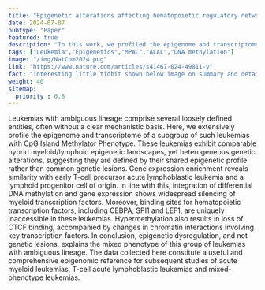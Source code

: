 ```yaml
---
title: "Epigenetic alterations affecting hematopoietic regulatory networks as drivers of mixed myeloid/lymphoid leukemia"
date: 2024-07-07
pubtype: "Paper"
featured: true
description: "In this work, we profiled the epigenome and transcriptome of AML, T-ALL and a rare group of mixed/myeloid leukemias characterized by genome-wide hypermethylation. We reveal that epigenetic dysregulation, and not genetic lesions, explains the mixed phenotype of these leukemias "
tags: ["Leukemia","Epigenetics","MPAL","ALAL","DNA methylation"]
image: "/img/NatCom2024.png"
link: "https://www.nature.com/articles/s41467-024-49811-y"
fact: "Interesting little tidbit shown below image on summary and detail page"
weight: 40
sitemap:
  priority : 0.8
---
```


Leukemias with ambiguous lineage comprise several loosely defined entities, often without a clear mechanistic basis. Here, we extensively profile the epigenome and transcriptome of a subgroup of such leukemias with CpG Island Methylator Phenotype. These leukemias exhibit comparable hybrid myeloid/lymphoid epigenetic landscapes, yet heterogeneous genetic alterations, suggesting they are defined by their shared epigenetic profile rather than common genetic lesions. Gene expression enrichment reveals similarity with early T-cell precursor acute lymphoblastic leukemia and a lymphoid progenitor cell of origin. In line with this, integration of differential DNA methylation and gene expression shows widespread silencing of myeloid transcription factors. Moreover, binding sites for hematopoietic transcription factors, including CEBPA, SPI1 and LEF1, are uniquely inaccessible in these leukemias. Hypermethylation also results in loss of CTCF binding, accompanied by changes in chromatin interactions involving key transcription factors. In conclusion, epigenetic dysregulation, and not genetic lesions, explains the mixed phenotype of this group of leukemias with ambiguous lineage. The data collected here constitute a useful and comprehensive epigenomic reference for subsequent studies of acute myeloid leukemias, T-cell acute lymphoblastic leukemias and mixed-phenotype leukemias.